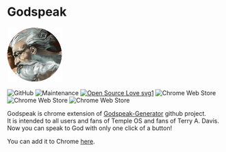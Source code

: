 # Godspeak

![Godspeak](icon128.png)

![GitHub](https://img.shields.io/github/license/sucyfer/godspeak?color=%23df2626)  ![Maintenance](https://img.shields.io/maintenance/yes/2020)  [![Open Source Love svg1](https://badges.frapsoft.com/os/v1/open-source.svg?v=103)](https://github.com/ellerbrock/open-source-badges/)  ![Chrome Web Store](https://img.shields.io/chrome-web-store/price/pkphcodofbinkeenchjibaafnjnjofab)  ![Chrome Web Store](https://img.shields.io/chrome-web-store/stars/pkphcodofbinkeenchjibaafnjnjofab)  ![Chrome Web Store](https://img.shields.io/chrome-web-store/v/pkphcodofbinkeenchjibaafnjnjofab)

Godspeak is chrome extension of [Godspeak-Generator](https://github.com/jcpsimmons/Godspeak-Generator) github project.  
It is intended to all users and fans of Temple OS and fans of Terry A. Davis.  
Now you can speak to God with only one click of a button!  

You can add it to Chrome [here](https://chrome.google.com/webstore/detail/godspeak/pkphcodofbinkeenchjibaafnjnjofab).


